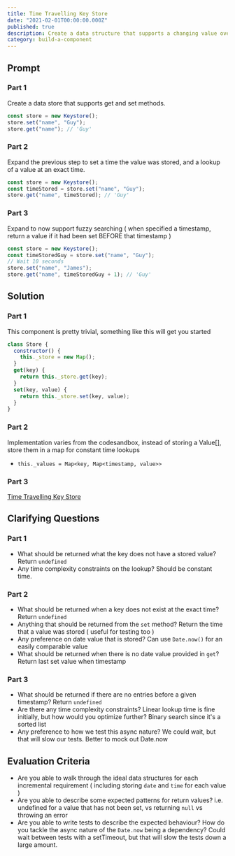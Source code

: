 ```yaml
---
title: Time Travelling Key Store
date: "2021-02-01T00:00:00.000Z"
published: true
description: Create a data structure that supports a changing value over time
category: build-a-component
---
```


## Prompt

### Part 1

Create a data store that supports get and set methods.

```javascript
const store = new Keystore();
store.set("name", "Guy");
store.get("name"); // 'Guy'
```

### Part 2

Expand the previous step to set a time the value was stored, and a lookup of a value at an exact time.

```javascript
const store = new Keystore();
const timeStored = store.set("name", "Guy");
store.get("name", timeStored); // 'Guy'
```

### Part 3

Expand to now support fuzzy searching ( when specified a timestamp, return a value if it had been set BEFORE that timestamp )

```javascript
const store = new Keystore();
const timeStoredGuy = store.set("name", "Guy");
// Wait 10 seconds
store.set("name", "James");
store.get("name", timeStoredGuy + 1); // 'Guy'
```

## Solution

### Part 1

This component is pretty trivial, something like this will get you started

```javascript
class Store {
  constructor() {
    this._store = new Map();
  }
  get(key) {
    return this._store.get(key);
  }
  set(key, value) {
    return this._store.set(key, value);
  }
}
```

### Part 2

Implementation varies from the codesandbox, instead of storing a Value[], store them in a map for constant time lookups

- `this._values = Map<key, Map<timestamp, value>>`

### Part 3

[Time Travelling Key Store](embedded-codesandbox://time-travelling-key-store)

## Clarifying Questions

### Part 1

- What should be returned what the key does not have a stored value? Return `undefined`
- Any time complexity constraints on the lookup? Should be constant time.

### Part 2

- What should be returned when a key does not exist at the exact time? Return `undefined`
- Anything that should be returned from the `set` method? Return the time that a value was stored ( useful for testing too )
- Any preference on date value that is stored? Can use `Date.now()` for an easily comparable value
- What should be returned when there is no date value provided in `get`? Return last set value when timestamp

### Part 3

- What should be returned if there are no entries before a given timestamp? Return `undefined`
- Are there any time complexity constraints? Linear lookup time is fine initially, but how would you optimize further? Binary search since it's a sorted list
- Any preference to how we test this async nature? We could wait, but that will slow our tests. Better to mock out Date.now

## Evaluation Criteria

- Are you able to walk through the ideal data structures for each incremental requirement ( including storing `date` and `time` for each value )
- Are you able to describe some expected patterns for return values? i.e. undefined for a value that has not been set, vs returning `null` vs throwing an error
- Are you able to write tests to describe the expected behaviour? How do you tackle the async nature of the `Date.now` being a dependency? Could wait between tests with a setTimeout, but that will slow the tests down a large amount.

